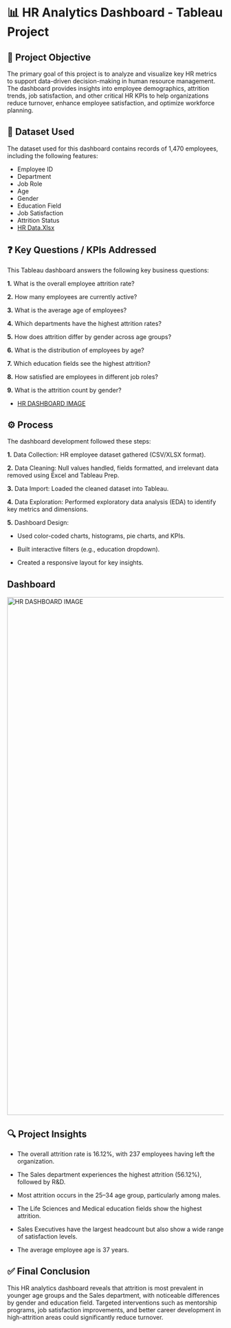 # 📊 HR Analytics Dashboard - Tableau Project

## 🧠 Project Objective
The primary goal of this project is to analyze and visualize key HR metrics to support data-driven decision-making in human resource management. The dashboard provides insights into employee demographics, attrition trends, job satisfaction, and other critical HR KPIs to help organizations reduce turnover, enhance employee satisfaction, and optimize workforce planning.

## 📁 Dataset Used
The dataset used for this dashboard contains records of 1,470 employees, including the following features:

- Employee ID
- Department
- Job Role
- Age
- Gender
- Education Field
- Job Satisfaction
- Attrition Status
- <a href= "https://github.com/Anmolpandey23/HR-ANALYTICS-DASHBOARD/blob/main/HR%20Data.xlsx">HR Data.Xlsx </a>

## ❓ Key Questions / KPIs Addressed
This Tableau dashboard answers the following key business questions:

**1.** What is the overall employee attrition rate?

**2.** How many employees are currently active?

**3.** What is the average age of employees?

**4.** Which departments have the highest attrition rates?

**5.** How does attrition differ by gender across age groups?

**6.** What is the distribution of employees by age?

**7.** Which education fields see the highest attrition?

**8.** How satisfied are employees in different job roles?

**9.** What is the attrition count by gender?
- <a href= "https://github.com/Anmolpandey23/HR-ANALYTICS-DASHBOARD/blob/main/HR%20DASHBOARD%20IMAGE.png"> HR DASHBOARD IMAGE </a>

## ⚙️ Process
The dashboard development followed these steps:

**1.** Data Collection: HR employee dataset gathered (CSV/XLSX format).

**2.** Data Cleaning: Null values handled, fields formatted, and irrelevant data removed using Excel and Tableau Prep.

**3.** Data Import: Loaded the cleaned dataset into Tableau.

**4.** Data Exploration: Performed exploratory data analysis (EDA) to identify key metrics and dimensions.

**5.** Dashboard Design:

- Used color-coded charts, histograms, pie charts, and KPIs.

- Built interactive filters (e.g., education dropdown).

- Created a responsive layout for key insights.
## Dashboard

<img width="1205" alt="HR DASHBOARD IMAGE" src="https://github.com/user-attachments/assets/72029025-38e2-4756-9cff-5807350cc14d" />

## 🔍 Project Insights
- The overall attrition rate is 16.12%, with 237 employees having left the organization.

- The Sales department experiences the highest attrition (56.12%), followed by R&D.

- Most attrition occurs in the 25–34 age group, particularly among males.

- The Life Sciences and Medical education fields show the highest attrition.

- Sales Executives have the largest headcount but also show a wide range of satisfaction levels.

- The average employee age is 37 years.
  

## ✅ Final Conclusion

This HR analytics dashboard reveals that attrition is most prevalent in younger age groups and the Sales department, with noticeable differences by gender and education field. Targeted interventions such as mentorship programs, job satisfaction improvements, and better career development in high-attrition areas could significantly reduce turnover.


